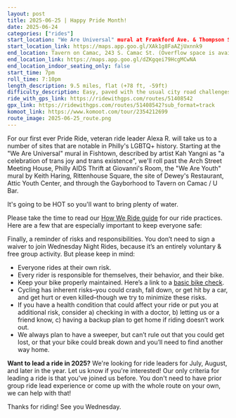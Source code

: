 ```yaml
---
layout: post
title: 2025-06-25 | Happy Pride Month!
date: 2025-06-24
categories: ["rides"]
start_location: "We Are Universal" mural at Frankford Ave. & Thompson St.
start_location_link: https://maps.app.goo.gl/XAk1g8FaAZjUxnnk9
end_location: Tavern on Camac, 243 S. Camac St. (Overflow space is available at UBar up the street)
end_location_link: https://maps.app.goo.gl/dZKgqei79HcgMCwNA
end_location_indoor_seating_only: false
start_time: 7pm
roll_time: 7:10pm
length_description: 9.5 miles, flat (+78 ft, -59ft)
difficulty_description: Easy, paved with the usual city road challenges. The heat may be a challenge some some riders.
ride_with_gps_link: https://ridewithgps.com/routes/51408542
gpx_link: https://ridewithgps.com/routes/51408542?sub_format=track
komoot_link: https://www.komoot.com/tour/2354212699
route_image: 2025-06-25_route.png
---
```


For our first ever Pride Ride, veteran ride leader Alexa R. will take us to a number of sites  that are notable in Philly's LGBTQ+ history. Starting at the "We Are Universal" mural in Fishtown, described by artist Kah Yangni as "a celebration of trans joy and trans existence", we'll roll past the Arch Street Meeting House, Philly AIDS Thrift at Giovanni's Room, the "We Are Youth" mural by Keith Haring, Rittenhouse Square, the site of Dewey's Restaurant, Attic Youth Center, and through the Gayborhood to Tavern on Camac / U Bar.

It's going to be HOT so you'll want to bring plenty of water.

Please take the time to read our [How We Ride guide](/how-we-ride) for our ride practices. Here are a few that are especially important to keep everyone safe:

Finally, a reminder of risks and responsibilities. You don’t need to sign a waiver to join Wednesday Night Rides, because it’s an entirely voluntary & free group activity. But please keep in mind:

* Everyone rides at their own risk.
* Every rider is responsible for themselves, their behavior, and their bike.
* Keep your bike properly maintained. Here’s a link to a [basic bike check](https://bikepgh.org/2017/03/09/bike-video-abc-quick-check/).
* Cycling has inherent risks–you could crash, fall down, or get hit by a car, and get hurt or even killed–though we try to minimize these risks.
* If you have a health condition that could affect your ride or put you at additional risk, consider a) checking in with a doctor, b) letting us or a friend know, c) having a backup plan to get home if riding doesn’t work out.
* We always plan to have a sweeper, but can’t rule out that you could get lost, or that your bike could break down and you’ll need to find another way home.

**Want to lead a ride in 2025?** We're looking for ride leaders for July, August, and later in the year. Let us know if you're interested! Our only criteria for leading a ride is that you've joined us before. You don't need to have prior group ride lead experience or come up with the whole route on your own, we can help with that!

Thanks for riding! See you Wednesday.

